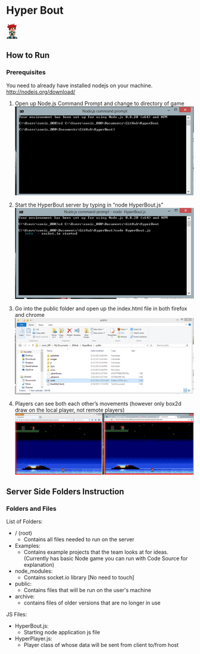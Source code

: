 # Hyper Bout
![Hyper Bout Char](public/images/playerStationary.png)

## How to Run
### Prerequisites
You need to already have installed nodejs on your machine. http://nodejs.org/download/

1. Open up Node.js Command Prompt and change to directory of game
![Screenshot 1](public/images/sc1.png)

2. Start the HyperBout server by typing in “node HyperBout.js”
![Screenshot 2](public/images/sc2.png)

3. Go into the public folder and open up the index.html file in both firefox and chrome
![Screenshot 3](public/images/sc3.png)

4. Players can see both each other’s movements (however only box2d draw on the local player, not remote players)
![Screenshot 4](public/images/sc4.png)


## Server Side Folders Instruction
### Folders and Files
List of Folders: 
* /  (root)
  * Contains all files needed to run on the server
* Examples: 
  * Contains example projects that the team looks at for ideas. (Currently has basic Node game you can run with Code Source for explanation)
* node_modules: 
  * Contains socket.io library [No need to touch]
* public: 
  * Contains files that will be run on the user's machine
* archive:
  * contains files of older versions that are no longer in use

JS Files:
* HyperBout.js: 
  * Starting node application js file
* HyperPlayer.js: 
  * Player class of whose data will be sent from client to/from host